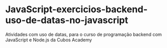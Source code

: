 # JavaScript-exercicios-backend-uso-de-datas-no-javascript
Atividades com uso de datas, para o curso de programação backend com JavaScript e Node.js da Cubos Academy
